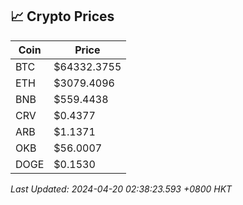 ## 📈 Crypto Prices

| Coin | Price |
| ---- | ----- |
| BTC | $64332.3755 |
| ETH | $3079.4096 |
| BNB | $559.4438 |
| CRV | $0.4377 |
| ARB | $1.1371 |
| OKB | $56.0007 |
| DOGE | $0.1530 |

_Last Updated: 2024-04-20 02:38:23.593 +0800 HKT_